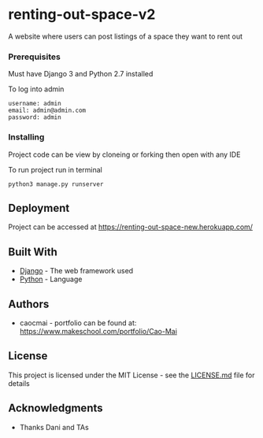 # renting-out-space-v2

A website where users can post listings of a space they want to rent out

### Prerequisites

Must have Django 3 and Python 2.7 installed

To log into admin 

```
username: admin
email: admin@admin.com
password: admin
```

### Installing

Project code can be view by cloneing or forking then open with any IDE

To run project run in terminal
```
python3 manage.py runserver
```

## Deployment

Project can be accessed at https://renting-out-space-new.herokuapp.com/


## Built With

* [Django](https://www.djangoproject.com/) - The web framework used
* [Python](https://www.python.org/) - Language


## Authors

* caocmai - portfolio can be found at:
https://www.makeschool.com/portfolio/Cao-Mai

## License

This project is licensed under the MIT License - see the [LICENSE.md](LICENSE.md) file for details

## Acknowledgments

* Thanks Dani and TAs
